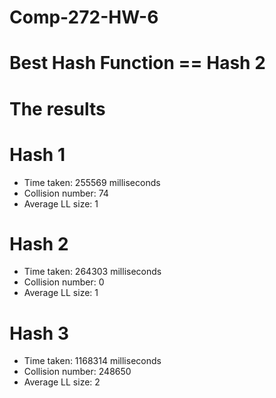 # Comp-272-HW-6

# Best Hash Function == Hash 2

# The results

# Hash 1
- Time taken: 255569 milliseconds
- Collision number: 74
- Average LL size: 1
# Hash 2
- Time taken: 264303 milliseconds
- Collision number: 0
- Average LL size: 1
# Hash 3
- Time taken: 1168314 milliseconds
- Collision number: 248650
- Average LL size: 2
